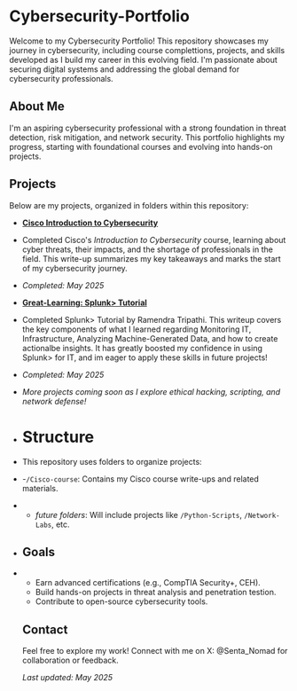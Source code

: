 # Cybersecurity-Portfolio
Welcome to my Cybersecurity Portfolio! This repository showcases my journey in cybersecurity, including course complettions, projects, and skills developed as I build my career
in this evolving field. I'm passionate about securing digital systems and addressing the global demand for cybersecurity professionals.

## About Me
I'm an aspiring cybersecurity professional with a strong foundation in threat detection, risk mitigation, and network security. This portfolio highlights my progress, starting
with foundational courses and evolving into hands-on projects.

## Projects
Below are my projects, organized in folders within this repository: 

- **[Cisco Introduction to Cybersecurity](./Cisco-Course/Cisco-Cybersecurity-Writeup.md)**
- Completed Cisco's *Introduction to Cybersecurity* course, learning about cyber threats, their impacts, and the shortage of professionals in the field. This write-up summarizes my key takeaways and marks the start of my cybersecurity journey.
- *Completed: May 2025*

- **[Great-Learning: Splunk> Tutorial](./Great-Learning/Great-Learning-Splunk-Tutorial.md)**
- Completed Splunk> Tutorial by Ramendra Tripathi. This writeup covers the key components of what I learned regarding Monitoring IT, Infrastructure, Analyzing Machine-Generated Data, and how to create actionalbe insights. It has greatly boosted my confidence in using Splunk> for IT, and im eager to apply these skills in future projects!
- *Completed: May 2025*

- *More projects coming soon as I explore ethical hacking, scripting, and network defense!*

- # Structure
- This repository uses folders to organize projects:
- -`/Cisco-course`: Contains my Cisco course write-ups and related materials.
- - *future folders*: Will include projects like `/Python-Scripts`, `/Network-Labs`, etc.

- ## Goals
- - Earn advanced certifications (e.g., CompTIA Security+, CEH).
  - Build hands-on projects in threat analysis and penetration testion.
  - Contribute to open-source cybersecurity tools.
  ## Contact
  Feel free to explore my work! Connect with me on X: @Senta_Nomad for collaboration or feedback.

  *Last updated: May 2025*
